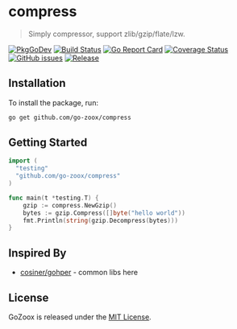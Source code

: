 # compress
> Simply compressor, support zlib/gzip/flate/lzw.

[![PkgGoDev](https://pkg.go.dev/badge/github.com/go-zoox/compress)](https://pkg.go.dev/github.com/go-zoox/compress)
[![Build Status](https://github.com/go-zoox/compress/actions/workflows/ci.yml/badge.svg?branch=master)](https://github.com/go-zoox/compress/actions/workflows/ci.yml)
[![Go Report Card](https://goreportcard.com/badge/github.com/go-zoox/compress)](https://goreportcard.com/report/github.com/go-zoox/compress)
[![Coverage Status](https://coveralls.io/repos/github/go-zoox/compress/badge.svg?branch=master)](https://coveralls.io/github/go-zoox/compress?branch=master)
[![GitHub issues](https://img.shields.io/github/issues/go-zoox/compress.svg)](https://github.com/go-zoox/compress/issues)
[![Release](https://img.shields.io/github/tag/go-zoox/compress.svg?label=Release)](https://github.com/go-zoox/compress/tags)

## Installation
To install the package, run:
```bash
go get github.com/go-zoox/compress
```

## Getting Started

```go
import (
  "testing"
  "github.com/go-zoox/compress"
)

func main(t *testing.T) {
	gzip := compress.NewGzip()
	bytes := gzip.Compress([]byte("hello world"))
	fmt.Println(string(gzip.Decompress(bytes)))
}
```

## Inspired By
* [cosiner/gohper](https://github.com/cosiner/gohper/blob/master/encoding/encoding.go) - common libs here

## License
GoZoox is released under the [MIT License](./LICENSE).
